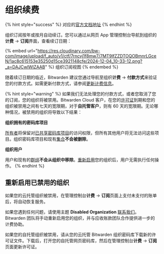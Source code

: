 # 组织续费

{% hint style="success" %}
对应的[官方文档地址](https://bitwarden.com/help/article/organization-renewal/)
{% endhint %}

组织订阅按年或按月自动续订。您可以通过从网页 App 管理控制台导航到组织的**计费** → **订阅**界面，查看续订日期：

{% embed url="https://res.cloudinary.com/bw-com/image/upload/f_auto/v1/ctf/7rncvj1f8mw7/7MT9lfZZDTOQOBmnrLGceN/1ac8c615153e35250d15ce3921148cfe/2024-12-04_10-33-12.png?_a=DAJCwlWIZAAB" %}
组织订阅视图
{% endembed %}

随着续订日期的临近，Bitwarden 建议您通过导航至组织**计费** → **付款方式**来验证您的付款方式。如需更新付款方式，请参阅[更新计费信息](update-your-billing-information.md#update-billing-information-for-organizations)。

{% hint style="warning" %}
如果我们无法处理您的付款方式，或者您取消了您的订阅，您的组织将被禁用。Bitwarden  Cloud 客户，在您的[许可证](../self-hosting/licensing.md#organization-license)到期和您的组织被禁用之间有七天的宽限期，对于**自托管客户**，则有 60 天的宽限期。无论哪种情况，被禁用的组织将导致以下结果：

**组织拥有的密码库项目**

[所有者](../admin-console/manage-members/member-roles.md)将保留对[已共享密码库项目](../password-manager/vault-basics/organization-members/sharing.md)的访问权限，但所有其他用户将无法访问这些项目。组织密码库项目和现有[集合](../admin-console/manage-shared-items/collections/about-collections.md)**不会被删除**。

**组织用户**

用户和现有的[群组](../admin-console/manage-members/groups.md)**不会从组织中移除**。[重新启用](organization-renewal.md#re-enabling-a-disabled-organization)您的组织后，用户无需执行任何操作。
{% endhint %}

## 重新启用已禁用的组织 <a href="#re-enabling-a-disabled-organization" id="re-enabling-a-disabled-organization"></a>

如果您的云托管组织被禁用，在管理控制台**计费** → **订阅**页面上支付未支付的账单后，将自动恢复服务。

如果您遇到任何问题，请使用主题 **Disabled Organization** [联系我们](https://bitwarden.com/contact/)。Bitwarden 团队将手动重新启用您的组织，并与应收账款团队合作提供进一步的计费协助。

如果您的自托管组织被禁用，请从您的云托管 Bitwarden 组织密码库下载新的许可证文件。下载后，打开您的自托管网页密码库，然后在管理控制台**计费** → **订阅**页面更新许可证。
